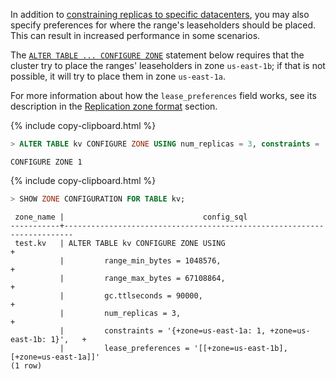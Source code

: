 In addition to [constraining replicas to specific datacenters](#per-replica-constraints-to-specific-datacenters), you may also specify preferences for where the range's leaseholders should be placed.  This can result in increased performance in some scenarios.

The [`ALTER TABLE ... CONFIGURE ZONE`](configure-zone.html) statement below requires that the cluster try to place the ranges' leaseholders in zone `us-east-1b`; if that is not possible, it will try to place them in zone `us-east-1a`.

For more information about how the `lease_preferences` field works, see its description in the [Replication zone format](#replication-zone-format) section.

{% include copy-clipboard.html %}
~~~ sql
> ALTER TABLE kv CONFIGURE ZONE USING num_replicas = 3, constraints = '{"+zone=us-east-1a": 1, "+zone=us-east-1b": 1}', lease_preferences = '[[+zone=us-east-1b], [+zone=us-east-1a]]';
~~~

~~~
CONFIGURE ZONE 1
~~~

{% include copy-clipboard.html %}
~~~ sql
> SHOW ZONE CONFIGURATION FOR TABLE kv;
~~~

~~~
 zone_name |                               config_sql
-----------+------------------------------------------------------------------------
 test.kv   | ALTER TABLE kv CONFIGURE ZONE USING                                   +
           |         range_min_bytes = 1048576,                                    +
           |         range_max_bytes = 67108864,                                   +
           |         gc.ttlseconds = 90000,                                        +
           |         num_replicas = 3,                                             +
           |         constraints = '{+zone=us-east-1a: 1, +zone=us-east-1b: 1}',   +
           |         lease_preferences = '[[+zone=us-east-1b], [+zone=us-east-1a]]'
(1 row)
~~~
